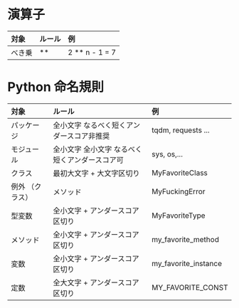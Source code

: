 # 演算子

| 対象 | ルール  | 例 |
|:---|:---|:---|
| べき乗 | ** | 2 ** n - 1 = 7 |

# Python 命名規則

| 対象 | ルール  | 例 |
|:---|:---|:---|
| パッケージ | 全小文字 なるべく短くアンダースコア非推奨|tqdm, requests ... |
| モジュール | 全小文字 全小文字 なるべく短くアンダースコア可 | sys, os,... |
| クラス | 最初大文字 + 大文字区切り | MyFavoriteClass |
| 例外 （クラス）| メソッド | MyFuckingError |
| 型変数 | 全小文字 + アンダースコア区切り | MyFavoriteType |
| メソッド | 全小文字 + アンダースコア区切り | my_favorite_method |
| 変数 | 全小文字 + アンダースコア区切り| my_favorite_instance |
| 定数 | 全大文字 + アンダースコア区切り| MY_FAVORITE_CONST|


	 
		
		
		
